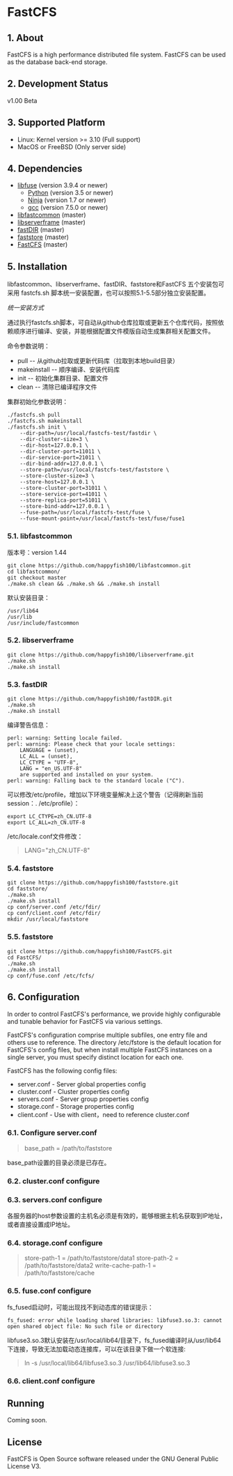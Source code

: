 # FastCFS

## 1. About

FastCFS is a high performance distributed file system.
FastCFS can be used as the database back-end storage.

## 2. Development Status

v1.00 Beta

## 3. Supported Platform

* Linux: Kernel version >= 3.10  (Full support)
* MacOS or FreeBSD (Only server side)

## 4. Dependencies

* [libfuse](https://github.com/libfuse/libfuse) (version 3.9.4 or newer)
    * [Python](https://python.org/) (version 3.5 or newer)
    * [Ninja](https://ninja-build.org/) (version 1.7 or newer)
    * [gcc](https://www.gnu.org/software/gcc/) (version 7.5.0 or newer)
* [libfastcommon](https://github.com/happyfish100/libfastcommon) (master)
* [libserverframe](https://github.com/happyfish100/libserverframe) (master)
* [fastDIR](https://github.com/happyfish100/fastDIR) (master)
* [faststore](https://github.com/happyfish100/faststore) (master)
* [FastCFS](https://github.com/happyfish100/FastCFS) (master)

## 5. Installation

libfastcommon、libserverframe、fastDIR、faststore和FastCFS 五个安装包可采用 fastcfs.sh 脚本统一安装配置，也可以按照5.1-5.5部分独立安装配置。

*统一安装方式*

通过执行fastcfs.sh脚本，可自动从github仓库拉取或更新五个仓库代码，按照依赖顺序进行编译、安装，并能根据配置文件模版自动生成集群相关配置文件。

命令参数说明：

* pull -- 从github拉取或更新代码库（拉取到本地build目录）
* makeinstall -- 顺序编译、安装代码库
* init -- 初始化集群目录、配置文件
* clean -- 清除已编译程序文件

集群初始化参数说明：


```
./fastcfs.sh pull
./fastcfs.sh makeinstall
./fastcfs.sh init \
	--dir-path=/usr/local/fastcfs-test/fastdir \
	--dir-cluster-size=3 \
	--dir-host=127.0.0.1 \
	--dir-cluster-port=11011 \
	--dir-service-port=21011 \
	--dir-bind-addr=127.0.0.1 \
	--store-path=/usr/local/fastcfs-test/faststore \
	--store-cluster-size=3 \
	--store-host=127.0.0.1 \
	--store-cluster-port=31011 \
	--store-service-port=41011 \
	--store-replica-port=51011 \
	--store-bind-addr=127.0.0.1 \
	--fuse-path=/usr/local/fastcfs-test/fuse \
	--fuse-mount-point=/usr/local/fastcfs-test/fuse/fuse1
```


### 5.1. libfastcommon

版本号：version 1.44

```
git clone https://github.com/happyfish100/libfastcommon.git
cd libfastcommon/
git checkout master
./make.sh clean && ./make.sh && ./make.sh install
```

默认安装目录：
```
/usr/lib64
/usr/lib
/usr/include/fastcommon
```

### 5.2. libserverframe

```
git clone https://github.com/happyfish100/libserverframe.git
./make.sh
./make.sh install
```

### 5.3. fastDIR

```
git clone https://github.com/happyfish100/fastDIR.git
./make.sh
./make.sh install
```

编译警告信息：

```
perl: warning: Setting locale failed.
perl: warning: Please check that your locale settings:
	LANGUAGE = (unset),
	LC_ALL = (unset),
	LC_CTYPE = "UTF-8",
	LANG = "en_US.UTF-8"
    are supported and installed on your system.
perl: warning: Falling back to the standard locale ("C").
```

可以修改/etc/profile，增加以下环境变量解决上这个警告（记得刷新当前session：. /etc/profile）：

```
export LC_CTYPE=zh_CN.UTF-8
export LC_ALL=zh_CN.UTF-8
```

/etc/locale.conf文件修改：

> LANG="zh_CN.UTF-8"

### 5.4. faststore

```
git clone https://github.com/happyfish100/faststore.git
cd faststore/
./make.sh
./make.sh install
cp conf/server.conf /etc/fdir/
cp conf/client.conf /etc/fdir/
mkdir /usr/local/faststore
```

### 5.5. faststore

```
git clone https://github.com/happyfish100/FastCFS.git
cd FastCFS/
./make.sh
./make.sh install
cp conf/fuse.conf /etc/fcfs/
```


## 6. Configuration

In order to control FastCFS's performance, we provide highly configurable and tunable behavior for FastCFS via various settings.

FastCFS's configuration comprise multiple subfiles, one entry file and others use to reference. The directory /etc/fstore is the default location for FastCFS's config files, but when install multiple FastCFS instances on a single server, you must specify distinct location for each one.

FastCFS has the following config files:

* server.conf - Server global properties config
* cluster.conf - Cluster properties config
* servers.conf - Server group properties config
* storage.conf - Storage properties config
* client.conf - Use with client，need to reference cluster.conf

### 6.1. Configure server.conf 

> base_path = /path/to/faststore

base_path设置的目录必须是已存在。

### 6.2. cluster.conf configure

### 6.3. servers.conf configure

各服务器的host参数设置的主机名必须是有效的，能够根据主机名获取到IP地址，或者直接设置成IP地址。

### 6.4. storage.conf configure

> store-path-1 = /path/to/faststore/data1
> store-path-2 = /path/to/faststore/data2
> write-cache-path-1 = /path/to/faststore/cache

### 6.5. fuse.conf configure

fs_fused启动时，可能出现找不到动态库的错误提示：

```
fs_fused: error while loading shared libraries: libfuse3.so.3: cannot open shared object file: No such file or directory
```

libfuse3.so.3默认安装在/usr/local/lib64/目录下，fs_fused编译时从/usr/lib64下连接，导致无法加载动态连接库，可以在该目录下做一个软连接:

> ln -s /usr/local/lib64/libfuse3.so.3 /usr/lib64/libfuse3.so.3  


### 6.6. client.conf configure

## Running

Coming soon.

## License

FastCFS is Open Source software released under the GNU General Public License V3.
